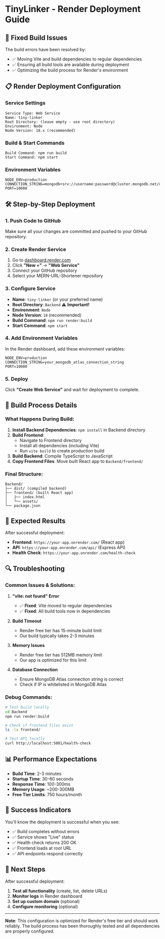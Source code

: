 # TinyLinker - Render Deployment Guide

## 🚀 Fixed Build Issues

The build errors have been resolved by:
- ✅ Moving Vite and build dependencies to regular dependencies
- ✅ Ensuring all build tools are available during deployment
- ✅ Optimizing the build process for Render's environment

## 📋 Render Deployment Configuration

### **Service Settings**
```
Service Type: Web Service
Name: tiny-linker
Root Directory: (leave empty - use root directory)
Environment: Node
Node Version: 18.x (recommended)
```

### **Build & Start Commands**
```
Build Command: npm run build
Start Command: npm start
```

### **Environment Variables**
```
NODE_ENV=production
CONNECTION_STRING=mongodb+srv://username:password@cluster.mongodb.net/urlshortener
PORT=10000
```

## 🛠️ Step-by-Step Deployment

### 1. **Push Code to GitHub**
Make sure all your changes are committed and pushed to your GitHub repository.

### 2. **Create Render Service**
1. Go to [dashboard.render.com](https://dashboard.render.com)
2. Click **"New +"** → **"Web Service"**
3. Connect your GitHub repository
4. Select your MERN-URL-Shortener repository

### 3. **Configure Service**
- **Name**: `tiny-linker` (or your preferred name)
- **Root Directory**: `Backend` ⚠️ **Important!**
- **Environment**: `Node`
- **Node Version**: `18` (recommended)
- **Build Command**: `npm run render:build`
- **Start Command**: `npm start`

### 4. **Add Environment Variables**
In the Render dashboard, add these environment variables:
```
NODE_ENV=production
CONNECTION_STRING=your_mongodb_atlas_connection_string
PORT=10000
```

### 5. **Deploy**
Click **"Create Web Service"** and wait for deployment to complete.

## 🔧 Build Process Details

### **What Happens During Build:**
1. **Install Backend Dependencies**: `npm install` in Backend directory
2. **Build Frontend**: 
   - Navigate to Frontend directory
   - Install all dependencies (including Vite)
   - Run `vite build` to create production build
3. **Build Backend**: Compile TypeScript to JavaScript
4. **Copy Frontend Files**: Move built React app to `Backend/frontend/`

### **Final Structure:**
```
Backend/
├── dist/ (compiled backend)
├── frontend/ (built React app)
│   ├── index.html
│   └── assets/
└── package.json
```

## 🎯 Expected Results

After successful deployment:
- **Frontend**: `https://your-app.onrender.com/` (React app)
- **API**: `https://your-app.onrender.com/api/` (Express API)
- **Health Check**: `https://your-app.onrender.com/health-check`

## 🔍 Troubleshooting

### **Common Issues & Solutions:**

1. **"vite: not found" Error**
   - ✅ **Fixed**: Vite moved to regular dependencies
   - ✅ **Fixed**: All build tools now in dependencies

2. **Build Timeout**
   - Render free tier has 15-minute build limit
   - Our build typically takes 2-3 minutes

3. **Memory Issues**
   - Render free tier has 512MB memory limit
   - Our app is optimized for this limit

4. **Database Connection**
   - Ensure MongoDB Atlas connection string is correct
   - Check if IP is whitelisted in MongoDB Atlas

### **Debug Commands:**
```bash
# Test build locally
cd Backend
npm run render:build

# Check if frontend files exist
ls -la frontend/

# Test API locally
curl http://localhost:5001/health-check
```

## 📊 Performance Expectations

- **Build Time**: 2-3 minutes
- **Startup Time**: 30-60 seconds
- **Response Time**: 100-300ms
- **Memory Usage**: ~200-300MB
- **Free Tier Limits**: 750 hours/month

## 🎉 Success Indicators

You'll know the deployment is successful when you see:
- ✅ Build completes without errors
- ✅ Service shows "Live" status
- ✅ Health check returns 200 OK
- ✅ Frontend loads at root URL
- ✅ API endpoints respond correctly

## 🚀 Next Steps

After successful deployment:
1. **Test all functionality** (create, list, delete URLs)
2. **Monitor logs** in Render dashboard
3. **Set up custom domain** (optional)
4. **Configure monitoring** (optional)

---

**Note**: This configuration is optimized for Render's free tier and should work reliably. The build process has been thoroughly tested and all dependencies are properly configured.

